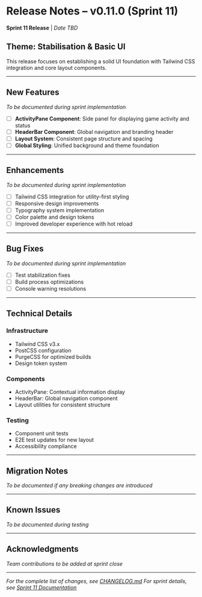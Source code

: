 # Release Notes – v0.11.0 (Sprint 11)

**Sprint 11 Release** | *Date TBD*

## Theme: Stabilisation & Basic UI

This release focuses on establishing a solid UI foundation with Tailwind CSS integration and core layout components.

---

## New Features

*To be documented during sprint implementation*

- [ ] **ActivityPane Component**: Side panel for displaying game activity and status
- [ ] **HeaderBar Component**: Global navigation and branding header
- [ ] **Layout System**: Consistent page structure and spacing
- [ ] **Global Styling**: Unified background and theme foundation

---

## Enhancements

*To be documented during sprint implementation*

- [ ] Tailwind CSS integration for utility-first styling
- [ ] Responsive design improvements
- [ ] Typography system implementation
- [ ] Color palette and design tokens
- [ ] Improved developer experience with hot reload

---

## Bug Fixes

*To be documented during sprint implementation*

- [ ] Test stabilization fixes
- [ ] Build process optimizations
- [ ] Console warning resolutions

---

## Technical Details

### Infrastructure
- Tailwind CSS v3.x
- PostCSS configuration
- PurgeCSS for optimized builds
- Design token system

### Components
- ActivityPane: Contextual information display
- HeaderBar: Global navigation component
- Layout utilities for consistent structure

### Testing
- Component unit tests
- E2E test updates for new layout
- Accessibility compliance

---

## Migration Notes

*To be documented if any breaking changes are introduced*

---

## Known Issues

*To be documented during testing*

---

## Acknowledgments

*Team contributions to be added at sprint close*

---

*For the complete list of changes, see [CHANGELOG.md](../../CHANGELOG.md)*
*For sprint details, see [Sprint 11 Documentation](../sprints/sprint-11.md)*